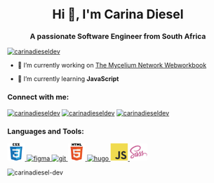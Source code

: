 <h1 align="center">Hi 👋, I'm Carina Diesel</h1>
<h3 align="center">A passionate Software Engineer from South Africa</h3>

<p align="left"> <a href="https://twitter.com/carinadieseldev" target="blank"><img src="https://img.shields.io/twitter/follow/carinadieseldev?logo=twitter&style=for-the-badge" alt="carinadieseldev" /></a> </p>

- 🔭 I’m currently working on [The Mycelium Network Webworkbook](https://github.com/The-Mycelium-Network/webworkbook)

- 🌱 I’m currently learning **JavaScript**

<h3 align="left">Connect with me:</h3>
<p align="left">
<a href="https://twitter.com/carinadieseldev" target="blank"><img align="center" src="https://raw.githubusercontent.com/rahuldkjain/github-profile-readme-generator/master/src/images/icons/Social/twitter.svg" alt="carinadieseldev" height="30" width="40" /></a>
<a href="https://linkedin.com/in/carinadieseldev" target="blank"><img align="center" src="https://raw.githubusercontent.com/rahuldkjain/github-profile-readme-generator/master/src/images/icons/Social/linked-in-alt.svg" alt="carinadieseldev" height="30" width="40" /></a>
<a href="https://instagram.com/carinadieseldev" target="blank"><img align="center" src="https://raw.githubusercontent.com/rahuldkjain/github-profile-readme-generator/master/src/images/icons/Social/instagram.svg" alt="carinadieseldev" height="30" width="40" /></a>
</p>

<h3 align="left">Languages and Tools:</h3>
<p align="left"> <a href="https://www.w3schools.com/css/" target="_blank" rel="noreferrer"> <img src="https://raw.githubusercontent.com/devicons/devicon/master/icons/css3/css3-original-wordmark.svg" alt="css3" width="40" height="40"/> </a> <a href="https://www.figma.com/" target="_blank" rel="noreferrer"> <img src="https://www.vectorlogo.zone/logos/figma/figma-icon.svg" alt="figma" width="40" height="40"/> </a> <a href="https://git-scm.com/" target="_blank" rel="noreferrer"> <img src="https://www.vectorlogo.zone/logos/git-scm/git-scm-icon.svg" alt="git" width="40" height="40"/> </a> <a href="https://www.w3.org/html/" target="_blank" rel="noreferrer"> <img src="https://raw.githubusercontent.com/devicons/devicon/master/icons/html5/html5-original-wordmark.svg" alt="html5" width="40" height="40"/> </a> <a href="https://gohugo.io/" target="_blank" rel="noreferrer"> <img src="https://api.iconify.design/logos-hugo.svg" alt="hugo" width="40" height="40"/> </a> <a href="https://developer.mozilla.org/en-US/docs/Web/JavaScript" target="_blank" rel="noreferrer"> <img src="https://raw.githubusercontent.com/devicons/devicon/master/icons/javascript/javascript-original.svg" alt="javascript" width="40" height="40"/> </a> <a href="https://sass-lang.com" target="_blank" rel="noreferrer"> <img src="https://raw.githubusercontent.com/devicons/devicon/master/icons/sass/sass-original.svg" alt="sass" width="40" height="40"/> </a> </p>

<p><img align="center" src="https://github-readme-streak-stats.herokuapp.com/?user=carinadiesel-dev&" alt="carinadiesel-dev" /></p>
